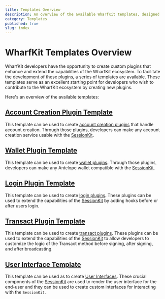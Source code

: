 ```yaml
---
title: Templates Overview
description: An overview of the available WharfKit templates, designed to accelerate your blockchain development with Antelope.
category: Templates
published: true
slug: index
---
```


# WharfKit Templates Overview

WharfKit developers have the opportunity to create custom plugins that enhance and extend the capabilities of the WharfKit ecosystem. To facilitate the development of these plugins, a series of templates are available. These templates serve as an excellent starting point for developers who wish to contribute to the WharfKit ecosystem by creating new plugins.

Here's an overview of the available templates:

## [Account Creation Plugin Template](/docs/templates/account-creation-plugin-template)

This template can be used to create [account creation plugins](/docs/session-kit/plugin-account-creation) that handle account creation. Through those plugins, developers can make any account creation service usable with the [SessionKit](/docs/session-kit).

## [Wallet Plugin Template](/docs/templates/wallet-plugin-template)

This template can be used to create [wallet plugins](/docs/session-kit/plugin-wallet). Through those plugins, developers can make any Antelope wallet compatible with the [SessionKit](/docs/session-kit).

## [Login Plugin Template](/docs/templates/login-plugin-template)

This template can be used to create [login plugins](/docs/session-kit/plugin-login). These plugins can be used to extend the capabilities of the [SessionKit](/docs/session-kit) by adding hooks before or after users login.

## [Transact Plugin Template](/docs/templates/transact-plugin-template)

This template can be used to create [transact plugins](/docs/session-kit/plugin-transact). These plugins can be used to extend the capabilities of the [SessionKit](/docs/session-kit) to allow developers to customize the logic of the Transact method before signing, after signing, and after broadcasting.

## [User Interface Template](/docs/templates/user-interface-template)

This template can be used as to create [User Interfaces](/docs/session-kit/plugin-user-interface). These crucial components of the [SessionKit](/docs/session-kit) are used to render the user interface for the end-user and they can be used to create custom interfaces for interacting with the `SessionKit`.
